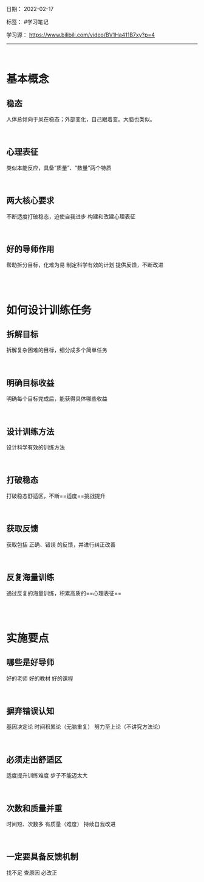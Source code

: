 日期： 2022-02-17

标签： #学习笔记

学习源： https://www.bilibili.com/video/BV1Ha411B7xy?p=4

---

</br>

# 基本概念

## 稳态
人体总倾向于呆在稳态；外部变化，自己跟着变。大脑也类似。

<br>

## 心理表征
类似本能反应，具备“质量”、“数量”两个特质

<br>

## 两大核心要求
不断适度打破稳态，迫使自我进步
构建和改建心理表征

<br>

## 好的导师作用
帮助拆分目标，化难为易
制定科学有效的计划
提供反馈，不断改进

<br><br>

# 如何设计训练任务

## 拆解目标
拆解复杂困难的目标，细分成多个简单任务

<br>

## 明确目标收益
明确每个目标完成后，能获得具体哪些收益

<br>

## 设计训练方法
设计科学有效的训练方法

<br>

## 打破稳态
打破稳态舒适区，不断==适度==挑战提升

<br>

## 获取反馈
获取包括 正确、错误 的反馈，并进行纠正改善

<br>

## 反复海量训练
通过反复的海量训练，积累高质的==心理表征==

<br><br>

# 实施要点
## 哪些是好导师
好的老师
好的教材
好的课程

<br>

## 摒弃错误认知
基因决定论
时间积累论（无脑重复）
努力至上论（不讲究方法论）

<br>

## 必须走出舒适区
适度提升训练难度
步子不能迈太大

<br>

## 次数和质量并重
时间短、次数多
有质量（难度）
持续自我改进

<br>

## 一定要具备反馈机制
找不足
查原因
必改正